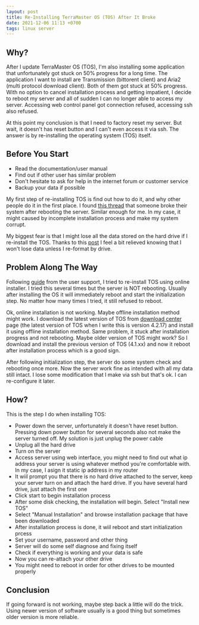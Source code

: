 ```yaml
---
layout: post
title: Re-Installing TerraMaster OS (TOS) After It Broke
date: 2021-12-06 11:13 +0700
tags: linux server
---
```


## Why?
After I update TerraMaster OS (TOS), I'm also installing some application that unfortunately got stuck on 50% progress for a long time. The application I want to install are Transmission (bittorent client) and Aria2 (multi protocol download client). Both of them got stuck at 50% progress. With no option to cancel installation process and getting impatient, I decide to reboot my server and all of sudden I can no longer able to access my server. Accessing web control panel got connection refused, accessing ssh also refused.

At this point my conclusion is that I need to factory reset my server. But wait, it doesn't has reset button and I can't even access it via ssh. The answer is by re-installing the operating system (TOS) itself.

## Before You Start
- Read the documentation/user manual
- Find out if other user has similar problem
- Don't hesitate to ask for help in the internet forum or customer service
- Backup your data if possible

My first step of re-installing TOS is find out how to do it, and why other people do it in the first place. I found [this thread](https://forum.terra-master.com/en/viewtopic.php?t=931) that someone broke their system after rebooting the server. Similar enough for me. In my case, it might caused by incomplete installation process and make my system corrupt.

My biggest fear is that I might lose all the data stored on the hard drive if I re-install the TOS. Thanks to this [post](https://forum.terra-master.com/en/viewtopic.php?t=931#p4607) I feel a bit relieved knowing that I won't lose data unless I re-format by drive.

## Problem Along The Way
Following [guide](https://forum.terra-master.com/en/viewtopic.php?t=931#p4607) from the user support, I tried to re-install TOS using online installer. I tried this several times but the server is NOT rebooting. Usually after installing the OS it will immediately reboot and start the initialization step. No matter how many times I tried, it still refused to reboot.

Ok, online installation is not working. Maybe offline installation method might work. I download the latest version of TOS from [download center](https://support.terra-master.com/download/packages?product=F4-210) page (the latest version of TOS when I write this  is version 4.2.17) and install it using offline installation method. Same problem, it stuck after installation progress and not rebooting. Maybe older version of TOS might work? So I download and install the previous version of TOS (4.1.xx) and now it reboot after installation process which is a good sign.

After following initialization step, the server do some system check and rebooting once more. Now the server work fine as intended with all my data still intact. I lose some modification that I make via ssh but that's ok. I can re-configure it later.

## How?
This is the step I do when installing TOS:
- Power down the server, unfortunately it doesn't have reset button. Pressing down power button for several seconds also not make the server turned off. My solution is just unplug the power cable
- Unplug all the hard drive
- Turn on the server
- Access server using web interface, you might need to find out what ip address your server is using whatever method you're comfortable with. In my case, I asign it static ip address in my router
- It wiil prompt you that there is no hard drive attached to the server, keep your server turn on and attach the hard drive. If you have several hard drive, just attach the first one
- Click start to begin installation process
- After some disk checking, the installation will begin. Select "Install new TOS"
- Select "Manual Installation" and browse installation package that have been downloaded
- After installation process is done, it wiil reboot and start initialization prcess
- Set your username, password and other thing
- Server will do some self diagnose and fixing itself
- Check if everything is working and your data is safe
- Now you can re-attach your other drive
- You might need to reboot in order for other drives to be mounted properly

## Conclusion
If going forward is not working, maybe step back a little will do the trick. Using newer version of software usually is a good thing but sometimes older version is more reliable.
